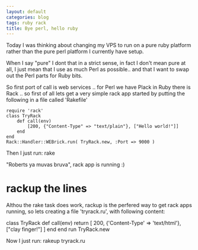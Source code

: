 ```yaml
---
layout: default
categories: blog
tags: ruby rack
title: Bye perl, hello ruby
---
```


Today I was thinking about changing my VPS to run on a pure ruby platform rather
than the pure perl platform I currently have setup.

When I say "pure" I dont that in a strict sense, in fact I don't mean pure at all,
I just mean that I use as much Perl as possible.. and that I want to swap out
the Perl parts for Ruby bits.

So first port of call is web services .. for Perl we have Plack in Ruby there is
Rack .. so first of all lets get a very simple rack app started by putting the 
following in a file called 'Rakefile'

    require 'rack'
    class TryRack
        def call(env)
            [200, {"Content-Type" => "text/plain"}, ["Hello world!"]]
        end
    end
    Rack::Handler::WEBrick.run( TryRack.new, :Port => 9000 )

Then I just run: rake

"Roberts ya muvas bruva", rack app is running :)

rackup the lines
================

Althou the rake task does work, rackup is the perfered way to get rack apps
running, so lets creating a file 'tryrack.ru', with following content:
   
  class TryRack
    def call(env)
      return [ 200, {'Content-Type' => 'text/html'}, ["clay finger!"] ]
    end
  end
  run TryRack.new 

Now I just run: rakeup tryrack.ru
